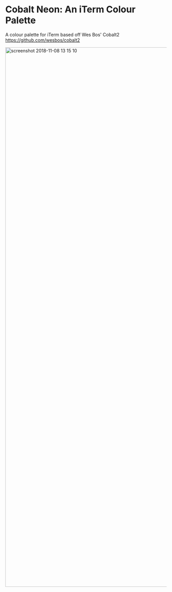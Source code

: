# Cobalt Neon: An iTerm Colour Palette
A colour palette for iTerm based off Wes Bos' Cobalt2 https://github.com/wesbos/cobalt2

<img width="1680" alt="screenshot 2018-11-08 13 15 10" src="https://user-images.githubusercontent.com/1119821/48218707-7b4bea00-e358-11e8-8fb0-ceffe91f70ed.png">
